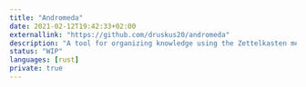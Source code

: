 ```yaml
---
title: "Andromeda"
date: 2021-02-12T19:42:33+02:00
externallink: "https://github.com/druskus20/andromeda" 
description: "A tool for organizing knowledge using the Zettelkasten method."
status: "WIP"
languages: [rust]
private: true
---
```

